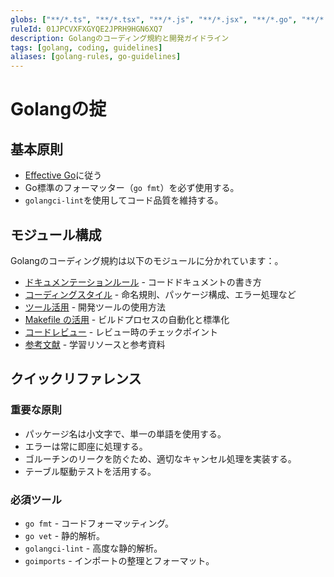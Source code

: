 ```yaml
---
globs: ["**/*.ts", "**/*.tsx", "**/*.js", "**/*.jsx", "**/*.go", "**/*.rs", "**/*.scala"]
ruleId: 01JPCVXFXGYQE2JPRH9HGN6XQ7
description: Golangのコーディング規約と開発ガイドライン
tags: [golang, coding, guidelines]
aliases: [golang-rules, go-guidelines]
---
```



# Golangの掟

## 基本原則

- [Effective Go](https://golang.org/doc/effective_go)に従う
- Go標準のフォーマッター（`go fmt`）を必ず使用する。
- `golangci-lint`を使用してコード品質を維持する。

## モジュール構成

Golangのコーディング規約は以下のモジュールに分かれています：。

- [ドキュメンテーションルール](golang/golangdoc.md) - コードドキュメントの書き方
- [コーディングスタイル](golang/golangstyle.md) - 命名規則、パッケージ構成、エラー処理など
- [ツール活用](golang/golangtools.md) - 開発ツールの使用方法
- [Makefile の活用](golang/golangmake.md) - ビルドプロセスの自動化と標準化
- [コードレビュー](golang/golangreview.md) - レビュー時のチェックポイント
- [参考文献](golang/golangrefs.md) - 学習リソースと参考資料

## クイックリファレンス

### 重要な原則

- パッケージ名は小文字で、単一の単語を使用する。
- エラーは常に即座に処理する。
- ゴルーチンのリークを防ぐため、適切なキャンセル処理を実装する。
- テーブル駆動テストを活用する。

### 必須ツール

- `go fmt` - コードフォーマッティング。
- `go vet` - 静的解析。
- `golangci-lint` - 高度な静的解析。
- `goimports` - インポートの整理とフォーマット。
